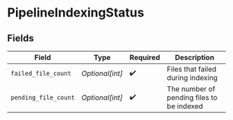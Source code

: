 # PipelineIndexingStatus


## Fields

| Field                                     | Type                                      | Required                                  | Description                               |
| ----------------------------------------- | ----------------------------------------- | ----------------------------------------- | ----------------------------------------- |
| `failed_file_count`                       | *Optional[int]*                           | :heavy_check_mark:                        | Files that failed during indexing         |
| `pending_file_count`                      | *Optional[int]*                           | :heavy_check_mark:                        | The number of pending files to be indexed |
